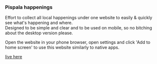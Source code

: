 ### Pispala happenings

Effort to collect all local happenings under one website to easily & quickly see what's happening and where.  
Designed to be simple and clear and to be used on mobile, so no bitching about the desktop version please.

Open the website in your phone browser, open settings and click 'Add to home screen' to use this website similarly to native apps.

[live here](https://fraasi.github.io/pispalan-tapahtumat/)